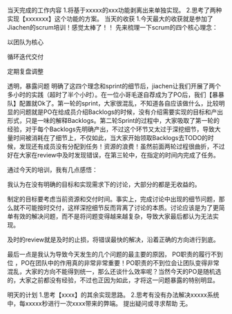 当天完成的工作内容
1.将基于xxxxx的xxx功能剥离出来单独实现。
2.思考了两种实现【xxxxxxx】这个功能的方案。
当天的收获
1.今天最大的收获就是参加了Jiachen的scrum培训！感觉太棒了！！
先来梳理一下scrum的四个核心理念：


以团队为核心


循环迭代交付


定期复盘调整


透明，暴露问题
明确了这四个理念和sprint的细节后，jiachen让我们开展了两个多小时的实践（超时了半个小时）。在一位小哥毛遂自荐成为了PO后，我们【暴暴队】配置就Ok了。第一轮的sprint，大家很混乱，不知道各自应该做什么，比较明显的问题就是PO在给成员介绍Backlogs的时候，没有介绍需要实现的目标和产出形式，只是一味的解释Backlogs。第二轮Sprint的过程中，大家吸取了第一轮的经验，对于每个Backlogs先明确产出，不过这个环节又太过于深挖细节，导致大量时间被消耗在了细节上，不仅如此，当大家开始领取Backlogs去TODO的时候，发现还有成员没有分配到任务！资源的浪费！虽然前面两轮过程很曲折，不过好在大家在review中及时发现错误，在第三轮中，在指定的时间内完成了任务。


通过今天的培训，我有几点感悟：


我认为在没有明确的目标和实现需求下的讨论，大部分的都是无收益的。


制定的目标要考虑当前资源和交付时间。事实上，完成讨论中出现的细节问题，那么就不可能按时交付，这样深挖细节反而背离了讨论的本质。讨论应该是为了更简单有效的解决问题，而不是将问题变得越来越复杂，导致大家最后都认为无法实现。


及时的review就是及时的止损，将错误最快的解决，沿着正确的方向进行到底。


最后一点是我认为导致今天发生的几个问题的最主要的原因，
PO职责的履行不到位
，PO在团队中的作用真的非常非常重要！PO职责的不到位会让团队变得非常混乱，大家的方向不能得到统一，那么还谈什么效率呢？当然今天的PO是随机选的，大家之前都没有经验，不过也正因为如此，才将这一问题暴露的特别明显。


明天的计划
1.思考【xxxx】的其余实现思路。
2.思考有没有办法解决xxxxx系统中，每xxxxx秒进行一次xxxx带来的弊端。
提出疑问或寻求帮助
无。